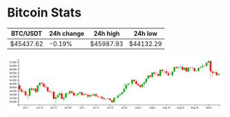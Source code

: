 # Bitcoin Stats

BTC/USDT|24h change|24h high|24h low|
|---|---|---|---|
|$45437.62|-0.19%|$45987.93|$44132.29|

<img src="./chart.svg">
